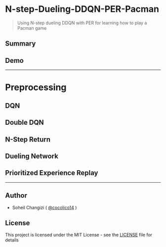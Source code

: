 # N-step-Dueling-DDQN-PER-Pacman
> Using N-step dueling DDQN with PER for learning how to play a Pacman game

## Summary


## Demo


<hr />

# Preprocessing

## DQN


## Double DQN


## N-Step Return


## Dueling Network

## Prioritized Experience Replay

<hr />

## Author

  - Soheil Changizi ( [@cocolico14](https://github.com/cocolico14) )


## License

This project is licensed under the MIT License - see the [LICENSE](./LICENSE) file for details


